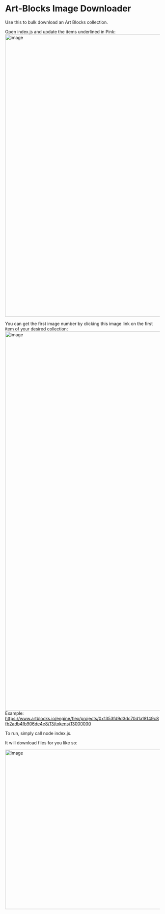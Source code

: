 # Art-Blocks Image Downloader
Use this to bulk download an Art Blocks collection.

Open index.js and update the items underlined in Pink:
<img width="919" alt="image" src="https://github.com/mitchel1doteth/ArtBlocksImageDownloader/assets/5866724/a709cffe-6055-4471-a617-0e75c3bd9636">

You can get the first image number by clicking this image link on the first item of your desired collection:
<img width="1234" alt="image" src="https://github.com/mitchel1doteth/ArtBlocksImageDownloader/assets/5866724/e4ba2028-f08a-49bb-a9be-f16bcbf9a1a2">
Example: https://www.artblocks.io/engine/flex/projects/0x1353fd9d3dc70d1a18149c8fb2adb4fb906de4e8/13/tokens/13000000

To run, simply call node index.js.

It will download files for you like so:

<img width="519" alt="image" src="https://github.com/mitchel1doteth/ArtBlocksImageDownloader/assets/5866724/da89f6bb-d430-4c33-89f2-c66ae8b9e9ea">


